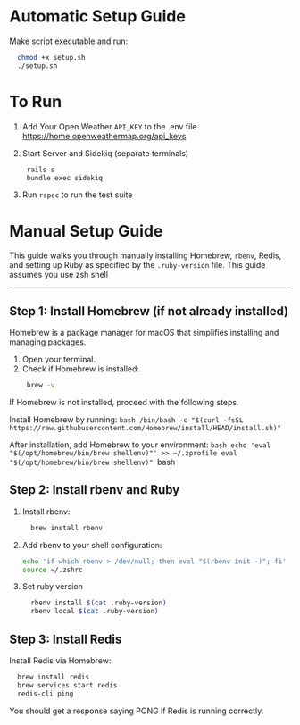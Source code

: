 # Automatic Setup Guide
Make script executable and run:
```bash
  chmod +x setup.sh
  ./setup.sh
```
# To Run
1. Add Your Open Weather `API_KEY` to the .env file
   https://home.openweathermap.org/api_keys

2. Start Server and Sidekiq (separate terminals)
   ```bash
    rails s
    bundle exec sidekiq
    ```
3. Run `rspec` to run the test suite

# Manual Setup Guide

This guide walks you through manually installing Homebrew, `rbenv`, Redis, and setting up Ruby as specified by the `.ruby-version` file.
This guide assumes you use zsh shell

---

## Step 1: Install Homebrew (if not already installed)

Homebrew is a package manager for macOS that simplifies installing and managing packages.

1. Open your terminal.
2. Check if Homebrew is installed:
   ```bash
    brew -v
   ```

If Homebrew is not installed, proceed with the following steps.

Install Homebrew by running:
    ```bash
      /bin/bash -c "$(curl -fsSL https://raw.githubusercontent.com/Homebrew/install/HEAD/install.sh)"
    ```

After installation, add Homebrew to your environment:
    ```bash
      echo 'eval "$(/opt/homebrew/bin/brew shellenv)"' >> ~/.zprofile
      eval "$(/opt/homebrew/bin/brew shellenv)"
    ```bash

##  Step 2: Install rbenv and Ruby
1.  Install rbenv:
    ```bash
      brew install rbenv
    ```
2.  Add rbenv to your shell configuration:
    ```bash
    echo 'if which rbenv > /dev/null; then eval "$(rbenv init -)"; fi' >> ~/.zshrc
    source ~/.zshrc
    ```
3. Set ruby version
    ```bash
      rbenv install $(cat .ruby-version)
      rbenv local $(cat .ruby-version)
    ```
##  Step 3: Install Redis

Install Redis via Homebrew:

```bash
  brew install redis
  brew services start redis
  redis-cli ping
```

You should get a response saying PONG if Redis is running correctly.
